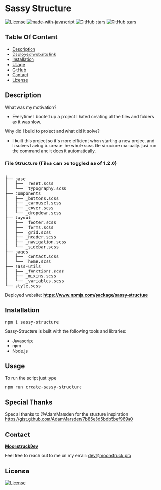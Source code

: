 # Sassy Structure

  [![License](https://img.shields.io/static/v1?label=License&message=MIT&color=blue&?style=plastic&logo=appveyor)](https://opensource.org/license/MIT)
[![made-with-javascript](https://img.shields.io/badge/Made%20with-JavaScript-1f425f.svg)](https://www.javascript.com)
![GitHub stars](https://badgen.net/github/stars/moonstruckdev/sassy-structure)
![GitHub stars](https://badgen.net/github/watchers/moonstruckdev/sassy-structure)


## Table Of Content

- [Description](#description)
- [Deployed website link](#deployedWebsite)
- [Installation](#installation)
- [Usage](#usage)
- [GitHub](#github)
- [Contact](#contact)
- [License](#license)








## Description

  What was my motivation? 
- Everytime I booted up a project I hated creating all the files and folders as it was slow.

Why did I build to project and what did it solve?
- I built this project so it's more efficient when starting a new project and it solves having to create the whole scss file structure manually. just run the command and it does it automatically.


### File Structure (Files can be toggled as of 1.2.0)

<pre>
.
├── base
│   ├── _reset.scss
│   └── _typography.scss
├── components
│   ├── _buttons.scss
│   ├── _carousel.scss
│   ├── _cover.scss
│   └── _dropdown.scss
├── layout
│   ├── _footer.scss
│   ├── _forms.scss
│   ├── _grid.scss
│   ├── _header.scss
│   ├── _navigation.scss
│   └── _sidebar.scss
├── pages
│   ├── _contact.scss
│   └── _home.scss
├── sass-utils
│   ├── _functions.scss
│   ├── _mixins.scss
│   └── _variables.scss
└── style.scss
</pre>


<p>Deployed website: <strong><a href="https://www.npmjs.com/package/sassy-structure">https://www.npmjs.com/package/sassy-structure</a></strong>








## Installation

<pre>npm i sassy-structure</pre>



Sassy-Structure is built with the following tools and libraries: <ul><li>Javascript</li><li>npm</li><li>Node.js</li></ul>





## Usage
 
To run the script just type
<pre>npm run create-sassy-structure</pre>




## Special Thanks

Special thanks to @AdamMarsden for the stucture inspiration
https://gist.github.com/AdamMarsden/7b85e8d5bdb5bef969a0








## Contact

<a href="https://github.com/MoonstruckDev"><strong>MoonstruckDev</a></strong>

Feel free to reach out to me on my email:
dev@moonstruck.pro





## License

[![License](https://img.shields.io/static/v1?label=Licence&message=MIT&color=blue)](https://opensource.org/license/MIT)



